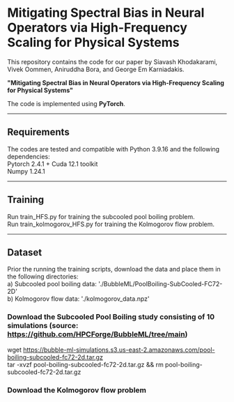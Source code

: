 # Mitigating Spectral Bias in Neural Operators via High-Frequency Scaling for Physical Systems

This repository contains the code for our paper by Siavash Khodakarami, Vivek Oommen, Aniruddha Bora, and George Em Karniadakis.

**"Mitigating Spectral Bias in Neural Operators via High-Frequency Scaling for Physical Systems"**

The code is implemented using **PyTorch**.

---

## Requirements

The codes are tested and compatible with Python 3.9.16 and the following dependencies:  
Pytorch 2.4.1 + Cuda 12.1 toolkit  
Numpy 1.24.1  

---

## Training

Run train_HFS.py for training the subcooled pool boiling problem.  
Run train_kolmogorov_HFS.py for training the Kolmogorov flow problem.

---
## Dataset
Prior the running the training scripts, download the data and place them in the following directories:  
a) Subcooled pool boiling data: './BubbleML/PoolBoiling-SubCooled-FC72-2D'  
b) Kolmogorov flow data: './kolmogorov_data.npz'  

### Download the Subcooled Pool Boiling study consisting of 10 simulations (source: https://github.com/HPCForge/BubbleML/tree/main)  
wget https://bubble-ml-simulations.s3.us-east-2.amazonaws.com/pool-boiling-subcooled-fc72-2d.tar.gz  
tar -xvzf pool-boiling-subcooled-fc72-2d.tar.gz && rm pool-boiling-subcooled-fc72-2d.tar.gz  

### Download the Kolmogorov flow problem

